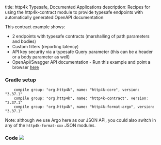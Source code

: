 title: http4k Typesafe, Documented Applications
description: Recipes for using the http4k-contract module to provide typesafe endpoints with automatically generated OpenAPI documentation

This contract example shows:

- 2 endpoints with typesafe contracts (marshalling of path parameters and bodies)
- Custom filters (reporting latency)
- API key security via a typesafe Query parameter (this can be a header or a body parameter as well)
- OpenApi/Swagger API documentation - Run this example and point a browser [here](http://petstore.swagger.io/?url=http://localhost:8000/context/swagger.json)

### Gradle setup
```
    compile group: "org.http4k", name: "http4k-core", version: "3.37.1"
    compile group: "org.http4k", name: "http4k-contract", version: "3.37.1"
    compile group: "org.http4k", name: "http4k-format-argo", version: "3.37.1"
```

Note: although we use Argo here as our JSON API, you could also switch in any of the `http4k-format-xxx` JSON modules. 

### Code [<img class="octocat" src="/img/octocat-32.png"/>](https://github.com/http4k/http4k/blob/master/src/docs/cookbook/typesafe_http_contracts/example.kt)
<script src="https://gist-it.appspot.com/https://github.com/http4k/http4k/blob/master/src/docs/cookbook/typesafe_http_contracts/example.kt"></script>
